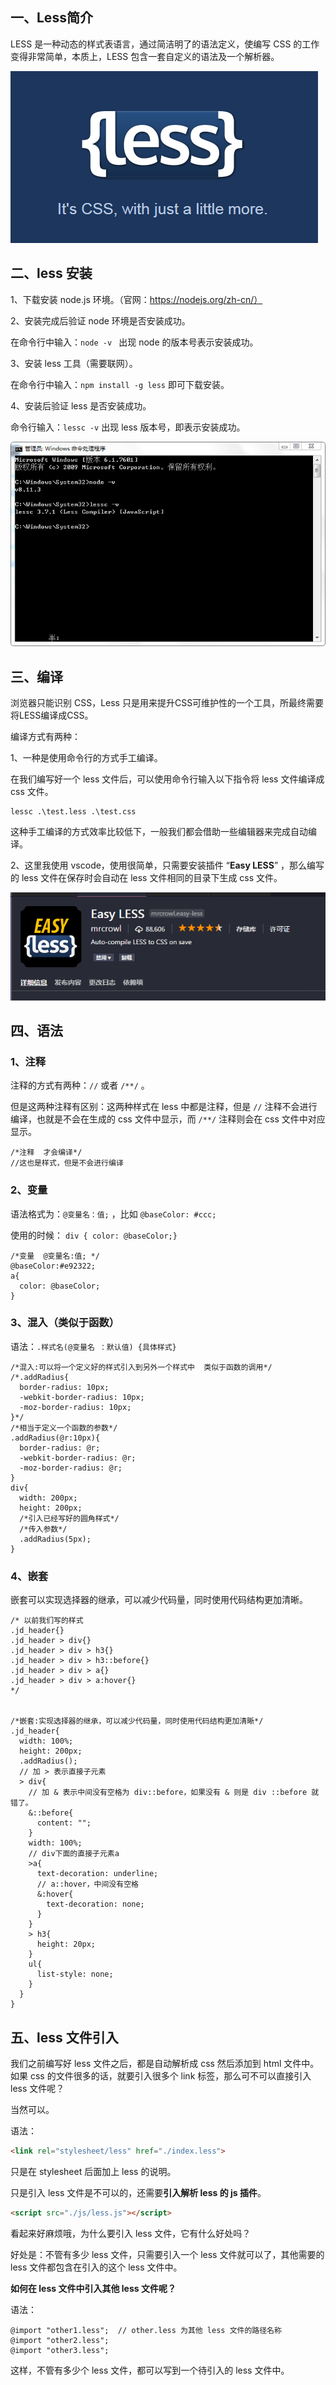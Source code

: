 ## 一、Less简介

LESS 是一种动态的样式表语言，通过简洁明了的语法定义，使编写 CSS 的工作变得非常简单，本质上，LESS 包含一套自定义的语法及一个解析器。



![](images/9.png)





## 二、less 安装

1、下载安装 node.js 环境。（官网：https://nodejs.org/zh-cn/）

2、安装完成后验证 node 环境是否安装成功。

在命令行中输入：`node -v ` 出现 node 的版本号表示安装成功。

3、安装 less 工具（需要联网）。

在命令行中输入：`npm install -g less` 即可下载安装。

4、安装后验证 less 是否安装成功。

命令行输入：`lessc -v`  出现 less 版本号，即表示安装成功。



![](images/10.png)





## 三、编译

浏览器只能识别 CSS，Less 只是用来提升CSS可维护性的一个工具，所最终需要将LESS编译成CSS。

编译方式有两种：

1、一种是使用命令行的方式手工编译。

在我们编写好一个 less 文件后，可以使用命令行输入以下指令将 less 文件编译成 css 文件。

```
lessc .\test.less .\test.css
```

这种手工编译的方式效率比较低下，一般我们都会借助一些编辑器来完成自动编译。

2、这里我使用 vscode，使用很简单，只需要安装插件 “**Easy LESS**” ，那么编写的 less 文件在保存时会自动在 less 文件相同的目录下生成 css 文件。



![](images/11.png)





## 四、语法

### 1、注释

注释的方式有两种：`//`  或者 `/**/`  。

但是这两种注释有区别：这两种样式在 less 中都是注释，但是 `//` 注释不会进行编译，也就是不会在生成的 css 文件中显示，而 `/**/` 注释则会在 css 文件中对应显示。

```less
/*注释  才会编译*/
//这也是样式，但是不会进行编译
```



### 2、变量

语法格式为：`@变量名：值;` ，比如 `@baseColor: #ccc;`

使用的时候： `div { color: @baseColor;}`

```less
/*变量  @变量名:值; */
@baseColor:#e92322;
a{
  color: @baseColor;
}
```



### 3、混入（类似于函数）

语法：`.样式名(@变量名 ：默认值) {具体样式}`

```less
/*混入:可以将一个定义好的样式引入到另外一个样式中  类似于函数的调用*/
/*.addRadius{
  border-radius: 10px;
  -webkit-border-radius: 10px;
  -moz-border-radius: 10px;
}*/
/*相当于定义一个函数的参数*/
.addRadius(@r:10px){
  border-radius: @r;
  -webkit-border-radius: @r;
  -moz-border-radius: @r;
}
div{
  width: 200px;
  height: 200px;
  /*引入已经写好的圆角样式*/
  /*传入参数*/
  .addRadius(5px);
}
```



### 4、嵌套

嵌套可以实现选择器的继承，可以减少代码量，同时使用代码结构更加清晰。

```less
/* 以前我们写的样式
.jd_header{}
.jd_header > div{}
.jd_header > div > h3{}
.jd_header > div > h3::before{}
.jd_header > div > a{}
.jd_header > div > a:hover{}
*/


/*嵌套:实现选择器的继承，可以减少代码量，同时使用代码结构更加清晰*/
.jd_header{
  width: 100%;
  height: 200px;
  .addRadius();
  // 加 > 表示直接子元素
  > div{
    // 加 & 表示中间没有空格为 div::before，如果没有 & 则是 div ::before 就错了。
    &::before{
      content: "";
    }
    width: 100%;
    // div下面的直接子元素a
    >a{
      text-decoration: underline;
      // a::hover，中间没有空格
      &:hover{
        text-decoration: none;
      }
    }
    > h3{
      height: 20px;
    }
    ul{
      list-style: none;
    }
  }
}

```



## 五、less 文件引入

我们之前编写好 less 文件之后，都是自动解析成 css 然后添加到 html 文件中。如果 css 的文件很多的话，就要引入很多个 link 标签，那么可不可以直接引入 less 文件呢？

当然可以。

语法：

```html
<link rel="stylesheet/less" href="./index.less">
```

只是在 stylesheet 后面加上 less 的说明。

只是引入 less 文件是不可以的，还需要**引入解析 less 的 js 插件**。

```html
<script src="./js/less.js"></script>
```

看起来好麻烦哦，为什么要引入 less 文件，它有什么好处吗？

好处是：不管有多少 less 文件，只需要引入一个 less 文件就可以了，其他需要的 less 文件都包含在引入的这个 less 文件中。



**如何在 less 文件中引入其他 less 文件呢？**

语法：

```less
@import "other1.less";  // other.less 为其他 less 文件的路径名称
@import "other2.less";
@import "other3.less";
```

这样，不管有多少个 less 文件，都可以写到一个待引入的 less 文件中。


